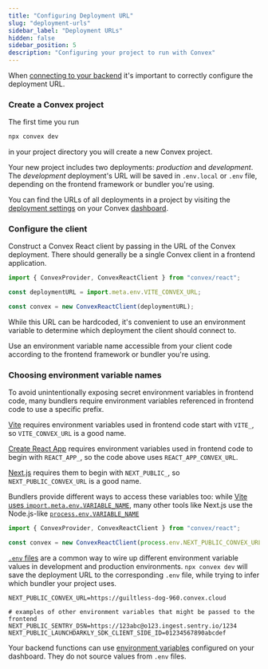 ```yaml
---
title: "Configuring Deployment URL"
slug: "deployment-urls"
sidebar_label: "Deployment URLs"
hidden: false
sidebar_position: 5
description: "Configuring your project to run with Convex"
---
```


When [connecting to your backend](/client/react.mdx#connecting-to-a-backend)
it's important to correctly configure the deployment URL.

### Create a Convex project

The first time you run

```sh
npx convex dev
```

in your project directory you will create a new Convex project.

Your new project includes two deployments: _production_ and _development_. The
_development_ deployment's URL will be saved in `.env.local` or `.env` file,
depending on the frontend framework or bundler you're using.

You can find the URLs of all deployments in a project by visiting the
[deployment settings](/dashboard/deployments/settings.md) on your Convex
[dashboard](https://dashboard.convex.dev).

### Configure the client

Construct a Convex React client by passing in the URL of the Convex deployment.
There should generally be a single Convex client in a frontend application.

```jsx title="src/index.js"
import { ConvexProvider, ConvexReactClient } from "convex/react";

const deploymentURL = import.meta.env.VITE_CONVEX_URL;

const convex = new ConvexReactClient(deploymentURL);
```

While this URL can be hardcoded, it's convenient to use an environment variable
to determine which deployment the client should connect to.

Use an environment variable name accessible from your client code according to
the frontend framework or bundler you're using.

### Choosing environment variable names

To avoid unintentionally exposing secret environment variables in frontend code,
many bundlers require environment variables referenced in frontend code to use a
specific prefix.

[Vite](https://vitejs.dev/guide/env-and-mode.html) requires environment
variables used in frontend code start with `VITE_`, so `VITE_CONVEX_URL` is a
good name.

[Create React App](https://create-react-app.dev/docs/adding-custom-environment-variables/)
requires environment variables used in frontend code to begin with `REACT_APP_`,
so the code above uses `REACT_APP_CONVEX_URL`.

[Next.js](https://nextjs.org/docs/basic-features/environment-variables#exposing-environment-variables-to-the-browser)
requires them to begin with `NEXT_PUBLIC_`, so `NEXT_PUBLIC_CONVEX_URL` is a
good name.

Bundlers provide different ways to access these variables too: while
[Vite uses `import.meta.env.VARIABLE_NAME`](https://vitejs.dev/guide/env-and-mode.html),
many other tools like Next.js use the Node.js-like
[`process.env.VARIABLE_NAME`](https://nextjs.org/docs/basic-features/environment-variables)

```jsx
import { ConvexProvider, ConvexReactClient } from "convex/react";

const convex = new ConvexReactClient(process.env.NEXT_PUBLIC_CONVEX_URL);
```

[`.env` files](https://www.npmjs.com/package/dotenv) are a common way to wire up
different environment variable values in development and production
environments. `npx convex dev` will save the deployment URL to the corresponding
`.env` file, while trying to infer which bundler your project uses.

```shell title=".env.local"
NEXT_PUBLIC_CONVEX_URL=https://guiltless-dog-960.convex.cloud

# examples of other environment variables that might be passed to the frontend
NEXT_PUBLIC_SENTRY_DSN=https://123abc@o123.ingest.sentry.io/1234
NEXT_PUBLIC_LAUNCHDARKLY_SDK_CLIENT_SIDE_ID=01234567890abcdef
```

Your backend functions can use
[environment variables](/production/environment-variables.mdx) configured on
your dashboard. They do not source values from `.env` files.
